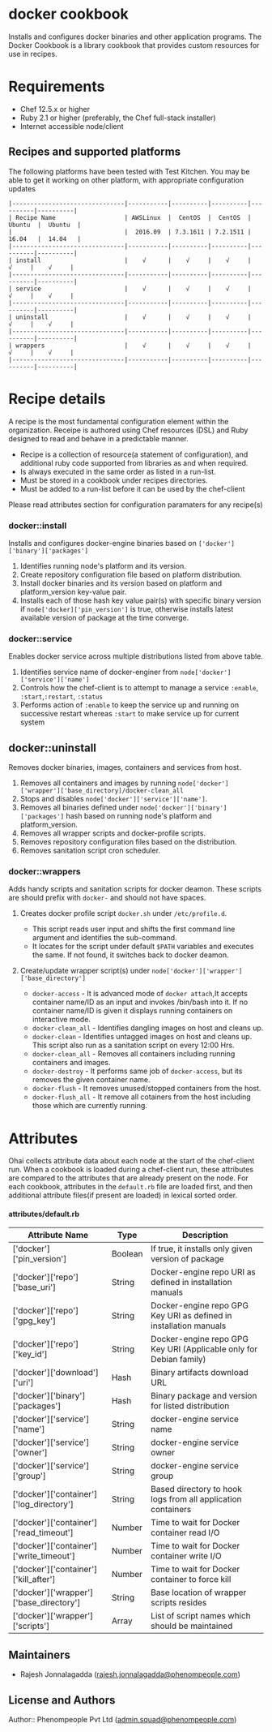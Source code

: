 docker cookbook
===============

Installs and configures docker binaries and other application programs.
The Docker Cookbook is a library cookbook that provides custom resources for use in recipes.

Requirements
============
* Chef 12.5.x or higher
* Ruby 2.1 or higher (preferably, the Chef full-stack installer)
* Internet accessible node/client

Recipes and supported platforms
-------------------------------
The following platforms have been tested with Test Kitchen. You may be
able to get it working on other platform, with appropriate configuration updates
```
|-------------------------------|-----------|----------|----------|----------|----------|
| Recipe Name                   | AWSLinux  |  CentOS  |  CentOS  |  Ubuntu  |  Ubuntu  |
|                               |  2016.09  | 7.3.1611 | 7.2.1511 |  16.04   |  14.04   |
|-------------------------------|-----------|----------|----------|----------|----------|
| install                       |    √      |    √     |    √     |    √     |    √     |    
|-------------------------------|-----------|----------|----------|----------|----------|
| service                       |    √      |    √     |    √     |    √     |    √     |    
|-------------------------------|-----------|----------|----------|----------|----------|
| uninstall                     |    √      |    √     |    √     |    √     |    √     |    
|-------------------------------|-----------|----------|----------|----------|----------|
| wrappers                      |    √      |    √     |    √     |    √     |    √     |    
|-------------------------------|-----------|----------|----------|----------|----------|

```
Recipe details
==============

A recipe is the most fundamental configuration element within the organization. Receipe is authored using
Chef resources (DSL) and Ruby designed to read and behave in a predictable manner.

* Recipe is a collection of resource(a statement of configuration),
  and additional ruby code supported from libraries as and when required.
* Is always executed in the same order as listed in a run-list.
* Must be stored in a cookbook under recipes directories.
* Must be added to a run-list before it can be used by the chef-client

Please read attributes section for configuration paramaters for any recipe(s)

### docker::install

Installs and configures docker-engine binaries based on `['docker']['binary']['packages']`

1. Identifies running node's platform and its version.
1. Create repository configuration file based on platform distribution.
1. Install docker binaries and its version based on platform and platform_version key-value pair.
1. Installs each of those hash key value pair(s) with specific binary version if `node['docker]['pin_version']` is true,
   otherwise installs latest available version of package at the time converge.


### docker::service

Enables docker service across multiple distributions listed from above table.

1. Identifies service name of docker-enginer from `node['docker']['service']['name']`
1. Controls how the chef-client is to attempt to manage a service `:enable`, `:start`,`:restart`, `:status`
1. Performs action of `:enable` to keep the service up and running on successive restart whereas `:start` to make service up for current system

## docker::uninstall

Removes docker binaries, images, containers and services from host.

1. Removes all containers and images by running `node['docker']['wrapper']['base_directory]/docker-clean_all`
1. Stops and disables `node['docker']['service']['name']`.
1. Removes all binaries defined under `node['docker']['binary']['packages']` hash based on running node's platform and platform_version.
1. Removes all wrapper scripts and docker-profile scripts.
1. Removes repository configuration files based on the distribution.
1. Removes sanitation script cron scheduler.

### docker::wrappers

Adds handy scripts and sanitation scripts for docker deamon. These scripts are should prefix with `docker-` and should not have spaces.

1. Creates docker profile script `docker.sh` under `/etc/profile.d`.

    * This script reads user input and shifts the first command line argument and identifies the sub-command.
    * It locates for the script under default `$PATH` variables and executes the same. If not found, it switches back to docker deamon.

1. Create/update wrapper script(s) under `node['docker']['wrapper']['base_directory']`

    * `docker-access`     - It is advanced mode of `docker attach`,It accepts container name/ID as an input and invokes /bin/bash into it. If no container name/ID is given it displays running containers on interactive mode.  
    * `docker-clean_all`  - Identifies dangling images on host and cleans up.
    * `docker-clean`      - Identifies untagged images on host and cleans up. This script also run as a sanitation script on every  12:00 Hrs.
    * `docker-clean_all`  - Removes all containers including running containers and images.
    * `docker-destroy`    - It performs same job of `docker-access`, but its removes the given container name.
    * `docker-flush`      - It removes unused/stopped containers from the host.
    * `docker-flush_all`  - It remove all cotainers from the host including those which are currently running.

Attributes
==========

Ohai collects attribute data about each node at the start of the chef-client run.
When a cookbook is loaded during a chef-client run, these attributes are compared to the attributes that are already present on the node.
For each cookbook, attributes in the `default.rb` file are loaded first, and then additional attribute files(if present are loaded) in lexical sorted order.

#### attributes/default.rb

|Attribute Name                                 | Type          | Description                                                          |
|---------------------------------------------- |---------------|----------------------------------------------------------------------|
| ['docker']['pin_version']                     | Boolean       | If true, it installs only given version of package                   |
| ['docker']['repo']['base_uri']                | String        | Docker-engine repo URI as defined in installation manuals            |
| ['docker']['repo']['gpg_key']                 | String        | Docker-engine repo GPG Key URI as defined in installation manuals    |
| ['docker']['repo']['key_id']                  | String        | Docker-engine repo GPG Key URI (Applicable only for Debian family)   |
| ['docker']['download']['uri']                 | Hash          | Binary artifacts download URL                                        |
| ['docker']['binary']['packages']              | Hash          | Binary package and version for listed distribution                   |
| ['docker']['service']['name']                 | String        | docker-engine service name                                           |
| ['docker']['service']['owner']                | String        | docker-engine service owner                                          |
| ['docker']['service']['group']                | String        | docker-engine service group                                          |
| ['docker']['container']['log_directory']      | String        | Based directory to hook logs from all application containers         |
| ['docker']['container']['read_timeout']       | Number        | Time to wait for Docker container read I/O                           |
| ['docker']['container']['write_timeout']      | Number        | Time to wait for Docker container write I/O                          |
| ['docker']['container']['kill_after']         | Number        | Time to wait for Docker container to force kill                      |
| ['docker']['wrapper']['base_directory']       | String        | Base location of wrapper scripts resides                             |
| ['docker']['wrapper']['scripts']              | Array         | List of script names which should be maintained                      |

## Maintainers

* Rajesh Jonnalagadda (<rajesh.jonnalagadda@phenompeople.com>)

## License and Authors

Author:: Phenompeople Pvt Ltd (<admin.squad@phenompeople.com>)
